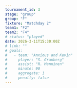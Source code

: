 ```yaml
---
tournament_id: 3
stage: "group"
group: "F"
fixture: "Matchday 2"
team1: "F2"
team2: "F4"
# status: "played"
date: 2026-3-11T15:30:00Z
# link: ""
# goals:
#   - team: "Anxious and Kevin"
#     player: "S. Granberg"
#     assist: "R. Manninen"
#     minute: 90
#     aggregate: 1
#     penalty: false
---
```

